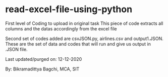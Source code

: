 # read-excel-file-using-python
First level of Coding to upload in original task
This piece of code extracts all columns and the datas accordingly from the excel file

Second set of codes added are csvJSON.py, airlines.csv and output1.JSON. These are the set of data and codes
that will run and give us output in .JSON file.

Last updated/purged on: 12-12-2020

By: Bikramadittya Bagchi, MCA, SIT
